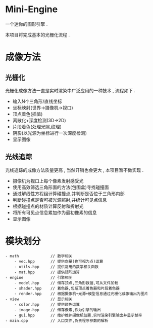 ﻿# Mini-Engine

一个迷你的图形引擎 .

本项目将完成基本的光栅化流程 .

# 成像方法

## 光栅化

光栅化成像方法一直是实时渲染中广泛应用的一种技术 , 流程如下 .

- 输入N个三角形/直线坐标
- 坐标映射(世界->摄像机->视口)
- 顶点着色(插值)
- 离散化+深度检测(3D->2D)
- 片段着色(处理光照,纹理)
- 阴影(以光源为坐标进行一次深度检测)
- 显示图像

## 光线追踪

光线追踪的成像方法质量更高 , 当然开销也会更大 , 本项目暂不做实现 .

- 摄像机为视口上每个像素发射感受光
- 使用高效筛选三角形面的方法(包围盒)寻找碰撞面
- 通过解线性方程组计算碰撞点,并判断是否位于三角形内部
- 判断碰撞点是否可被光源照射,并统计可见点信息
- 根据碰撞点的材质计算反射和折射光
- 将所有可见点信息累加作为最初像素的信息
- 显示图像

# 模块划分

```
- math              // 数学相关
    - vec.hpp       // 提供向量(也可视为点)运算
    - utils.hpp     // 提供常用的数学相关函数
    - mat.hpp       // 提供矩阵运算
- engine            // 引擎相关
    - model.hpp     // 储存顶点,三角形数据,可从文件加载
    - shader.hpp    // 着色器,包括顶点着色器和片段着色器
    - render.hpp    // 根据摄像机+光源+模型信息通过光栅化成像输出为图片
- view              // 显示相关
    - color.hpp     // 提供颜色运算
    - image.hpp     // 储存像素,作为引擎的输出
    - gui.hpp       // 维护维护摄像机位置,实时渲染引擎输出并显示帧率
- main.cpp          // 入口文件,负责程序参数的解析
```